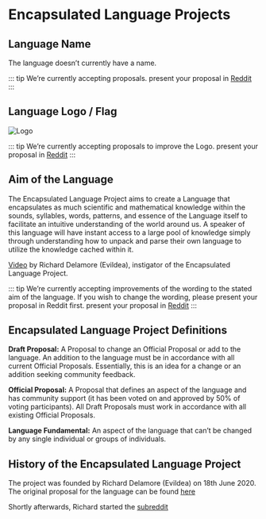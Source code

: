 # Encapsulated Language Projects

## Language Name

The language doesn’t currently have a name.

::: tip We’re currently accepting proposals.
present your proposal in [Reddit](https://www.reddit.com/r/EncapsulatedLanguage/new/)
:::

## Language Logo / Flag

![Logo](/elp-documentation/img/LogoLarge.jpg)

::: tip We’re currently accepting proposals to improve the Logo.
present your proposal in [Reddit](https://www.reddit.com/r/EncapsulatedLanguage/new/)
:::

## Aim of the Language

The Encapsulated Language Project aims to create a Language that encapsulates as much scientific and mathematical knowledge within the sounds, syllables, words, patterns, and essence of the Language itself to facilitate an intuitive understanding of the world around us. A speaker of this language will have instant access to a large pool of knowledge simply through understanding how to unpack and parse their own language to utilize the knowledge cached within it.

[Video](https://youtu.be/0VCLTq6epQQ) by Richard Delamore (Evildea), instigator of the Encapsulated Language Project.

::: tip We’re currently accepting improvements of the wording to the stated aim of the language. If you wish to change the wording, please present your proposal in Reddit first.
present your proposal in [Reddit](https://www.reddit.com/r/EncapsulatedLanguage/new/)
:::

## Encapsulated Language Project Definitions

**Draft Proposal:** A Proposal to change an Official Proposal or add to the language. An addition to the language must be in accordance with all current Official Proposals. Essentially, this is an idea for a change or an addition seeking community feedback.

**Official Proposal:** A Proposal that defines an aspect of the language and has community support (it has been voted on and approved by 50% of voting participants). All Draft Proposals must work in accordance with all existing Official Proposals.

**Language Fundamental:** An aspect of the language that can’t be changed by any single individual or groups of individuals.

## History of the Encapsulated Language Project

The project was founded by Richard Delamore (Evildea) on 18th June 2020. The original proposal for the language can be found [here](https://www.youtube.com/watch?v=0VCLTq6epQQ)

Shortly afterwards, Richard started the [subreddit](https://www.reddit.com/r/EncapsulatedLanguage/)


